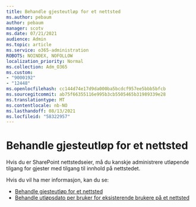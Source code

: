 ```yaml
---
title: Behandle gjesteutløp for et nettsted
ms.author: pebaum
author: pebaum
manager: scotv
ms.date: 07/21/2021
audience: Admin
ms.topic: article
ms.service: o365-administration
ROBOTS: NOINDEX, NOFOLLOW
localization_priority: Normal
ms.collection: Adm_O365
ms.custom:
- "9000192"
- "12448"
ms.openlocfilehash: cc144d74e17d9da000ba5bcdcf957ee5bbb5bfcb
ms.sourcegitcommit: ab75f66355116e995b3cb5505465b31989339e28
ms.translationtype: MT
ms.contentlocale: nb-NO
ms.lasthandoff: 08/13/2021
ms.locfileid: "58322957"
---
```

# <a name="manage-guest-expiration-for-a-site"></a>Behandle gjesteutløp for et nettsted

Hvis du er SharePoint nettstedseier, må du kanskje administrere utløpende tilgang for gjester med tilgang til innhold på nettstedet.

Hvis du vil ha mer informasjon, kan du se:

- [Behandle gjesteutløp for et nettsted](https://support.microsoft.com/office/manage-guest-expiration-for-a-site-25bee24f-42ad-4ee8-8402-4186eed74dea)
- [Behandle utløpsdato per bruker for eksisterende brukere på et nettsted](https://docs.microsoft.com/sharepoint/dev/solution-guidance/manage-user-sharing-expiration)